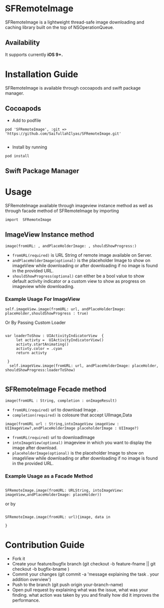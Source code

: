 # SFRemoteImage

SFRemoteImage is a lightweight thread-safe image downloading and caching library built on the top of NSOperationQueue.
## Availability 
 It supports currently  **iOS 9+.**

# Installation Guide
SFRemoteImage is available through cocoapods and swift package manager.
## Cocoapods
- Add to podfile 
``` 
pod 'SFRemoteImage', :git => 'https://github.com/SaifullahIlyas/SFRemoteImage.git'
 
 ```
 - Install  by running  
 ```
 pod install 
 
 ```
 
 ## Swift Package Manager
 
# Usage
SFRemoteImage available through imageview instance method as well as through facade method of 
SFRemoteImage by importing 
```
import  SFRemoteImage

```


## ImageView Instance method
```
image(fromURL: , andPlaceHolderImage: , shouldShowProgress:)

```
- ``` fromURL(required) ``` is URL String of remote image available on Server.
- ``` andPlaceHolderImage(optional) ``` is the placeholder Image to show on imageView while downloading or after downloading if no image is found in the provided URL.
- ``` shouldShowProgress(optional) ``` can either be a bool value to show default activity indicator or a custom view to show as progress on imageview while downloading.
### Example Usage For ImageView
```self.imageView.image(fromURL: url, andPlaceHolderImage: placeHolder,shouldShowProgress : true)```

Or By Passing Custom Loader

```

var loaderToShow : UIActivityIndicatorView  {
     let activty =  UIActivityIndicatorView()
     activty.startAnimating()
     activty.color = .cyan
     return activty
     
 }
  self.imageView.image(fromURL: url, andPlaceHolderImage: placeHolder, shouldShowProgress:loaderToShow)
  
  ```
  
  ## SFRemoteImage Fecade method
   ``` image(fromURL : String, completion : onImageResult) ```
   - ``` fromURL(required) ``` url to download Image .
   - ``` completion(required) ``` is colosure that accept  UIImage,Data
   
   ``` image(fromURL url : String,intoImageView imageView : UIImageView?,andPlaceHolderImage placeholderImage : UIImage?) ```
   
   - ``` fromURL(required) ``` url to downloadImage
   - ``` intoImageView(optional) ``` imageview in which you want to display the image after download.
   - ``` placeholderImage(optional) ``` is the placeholder Image to show on imageView while downloading or after downloading if no image is found in the provided URL.
   ### Example Usage  as a Facade Method
   ```
   
   SFRemoteImage.image(fromURL: URLString, intoImageView: imageView,andPlaceHolderImage: placeHolder))
   
   ```
   or by 
   
   ```
   
   SFRemoteImage.image(fromURL: url){image, data in 
   
   }
   
   ```
# Contribution Guide 
- Fork it
- Create your feature/bugfix  branch (git checkout -b feature-fname || git checkout -b bugfix-bname )
- Commit your changes (git commit -a 'message explaining the task . your addition overview')
- Push to the branch (git push origin your-branch-name)
- Open pull request by explaining what was the issue, what was your finding. what  action was taken by you and finally how did it improves the performance.
  



